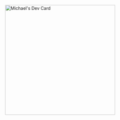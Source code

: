 <!--
**mbvillaverde/mbvillaverde** is a ✨ _special_ ✨ repository because its `README.md` (this file) appears on your GitHub profile.

Here are some ideas to get you started:

- 🔭 I’m currently working on ...
- 🌱 I’m currently learning ...
- 👯 I’m looking to collaborate on ...
- 🤔 I’m looking for help with ...
- 💬 Ask me about ...
- 📫 How to reach me: ...
- 😄 Pronouns: ...
- ⚡ Fun fact: ...
-->

<a href="https://app.daily.dev/mbvillaverde"><img src="https://api.daily.dev/devcards/v2/raNW77o5wbTrI7AVzAWMA.png?r=isu&type=default" width="356" alt="Michael's Dev Card"/></a>
